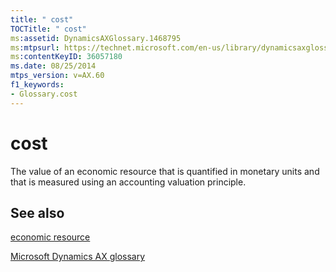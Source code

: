 ```yaml
---
title: " cost"
TOCTitle: " cost"
ms:assetid: DynamicsAXGlossary.1468795
ms:mtpsurl: https://technet.microsoft.com/en-us/library/dynamicsaxglossary.1468795(v=AX.60)
ms:contentKeyID: 36057180
ms.date: 08/25/2014
mtps_version: v=AX.60
f1_keywords:
- Glossary.cost
---
```


# cost

The value of an economic resource that is quantified in monetary units and that is measured using an accounting valuation principle.

## See also

[economic resource](economic-resource.md)

[Microsoft Dynamics AX glossary](glossary/microsoft-dynamics-ax-glossary.md)

  



